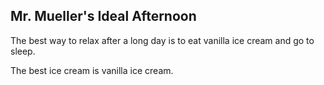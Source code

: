 ## Mr. Mueller's Ideal Afternoon

The best way to relax after a long day is to eat vanilla ice cream and go to sleep.

The best ice cream is vanilla ice cream.
